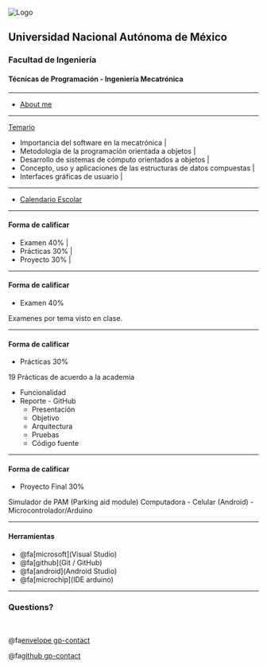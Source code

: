 ![Logo](http://arquitectura.unam.mx/uploads/8/1/1/0/8110907/_2634437.png?131)
## Universidad Nacional Autónoma de México
### Facultad de Ingeniería
#### Técnicas de Programación - Ingeniería Mecatrónica

---

- [About me](https://www.linkedin.com/in/marco-zempoaltecatl-13772020/)

---
[Temario](https://drive.google.com/open?id=1Qn4yYBEBsychBQo8Rsq_-mPY46208SN7)

- Importancia del software en la mecatrónica |
- Metodología de la programación orientada a objetos |
- Desarrollo de sistemas de cómputo orientados a objetos |
- Concepto, uso y aplicaciones de las estructuras de datos compuestas |
- Interfaces gráficas de usuario |
---

- [Calendario Escolar](http://servacad.ingenieria.unam.mx/_adicionales/escolar/Cal2019-1.pdf)

---

#### Forma de calificar

- Examen 		40% |
- Prácticas 	30% |
- Proyecto 		30% |

---

#### Forma de calificar

- Examen 		40%

Examenes por tema visto en clase.

---

#### Forma de calificar

- Prácticas		30%

19 Prácticas de acuerdo a la academia

- Funcionalidad
- Reporte - GitHub
	- Presentación
	- Objetivo
	- Arquitectura
	- Pruebas
	- Código fuente

---

#### Forma de calificar

- Proyecto Final	30%

Simulador de PAM (Parking aid module)
Computadora - Celular (Android) - Microcontrolador/Arduino 

---

#### Herramientas

- @fa[microsoft](Visual Studio)
- @fa[github](Git / GitHub)
- @fa[android](Android Studio)
- @fa[microchip](IDE arduino)

---

### Questions?

<br>

@fa[envelope gp-contact](zmpk.fi@gmail.com)

@fa[github gp-contact](MarcoZmpk)
